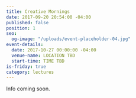 ```yaml
---
title: Creative Mornings
date: 2017-09-20 20:54:00 -04:00
published: false
position: 1
seo:
  og-image: "/uploads/event-placeholder-04.jpg"
event-details:
  date: 2017-10-27 00:00:00 -04:00
  venue-name: LOCATION TBD
  start-time: TIME TBD
is-friday: true
category: lectures
---
```


Info coming soon.
